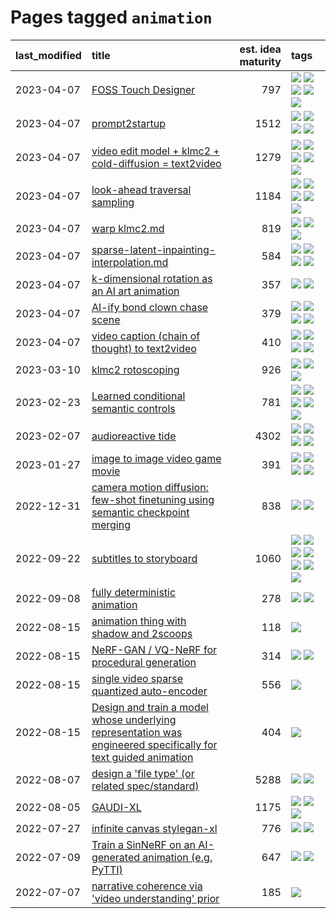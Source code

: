 # Pages tagged `animation`

|last_modified|title|est. idea maturity|tags
|:---|:---|---:|:---|
|2023-04-07|[FOSS Touch Designer](../FOSS_touch_designer.md)|797|[![](https://img.shields.io/badge/tag-alignment-fe4dc)](../tags/alignment.md) [![](https://img.shields.io/badge/tag-animation-dad82b)](../tags/animation.md) [![](https://img.shields.io/badge/tag-publicgood-a68128)](../tags/publicgood.md) [![](https://img.shields.io/badge/tag-tooling-c6963e)](../tags/tooling.md) [![](https://img.shields.io/badge/tag-wip-6013c8)](../tags/wip.md)|
|2023-04-07|[prompt2startup](../prompt2startup.md)|1512|[![](https://img.shields.io/badge/tag-animation-dad82b)](../tags/animation.md) [![](https://img.shields.io/badge/tag-experimental-3f9741)](../tags/experimental.md) [![](https://img.shields.io/badge/tag-prompting-32d44f)](../tags/prompting.md) [![](https://img.shields.io/badge/tag-tooling-c6963e)](../tags/tooling.md)|
|2023-04-07|[video edit model + klmc2 + cold-diffusion = text2video](../video-edit-model-over-init-video.md)|1279|[![](https://img.shields.io/badge/tag-animation-dad82b)](../tags/animation.md) [![](https://img.shields.io/badge/tag-meta-22d494)](../tags/meta.md) [![](https://img.shields.io/badge/tag-publicgood-a68128)](../tags/publicgood.md) [![](https://img.shields.io/badge/tag-stability-b4243e)](../tags/stability.md) [![](https://img.shields.io/badge/tag-tooling-c6963e)](../tags/tooling.md)|
|2023-04-07|[look-ahead traversal sampling](../look-ahead-traversal-sampling.md)|1184|[![](https://img.shields.io/badge/tag-MCMC-cdef47)](../tags/MCMC.md) [![](https://img.shields.io/badge/tag-animation-dad82b)](../tags/animation.md) [![](https://img.shields.io/badge/tag-control-99b5f2)](../tags/control.md) [![](https://img.shields.io/badge/tag-experimental-3f9741)](../tags/experimental.md) [![](https://img.shields.io/badge/tag-image_generation-d46ff4)](../tags/image_generation.md)|
|2023-04-07|[warp klmc2.md](../warp_klmc2.md)|819|[![](https://img.shields.io/badge/tag-animation-dad82b)](../tags/animation.md) [![](https://img.shields.io/badge/tag-tooling-c6963e)](../tags/tooling.md) [![](https://img.shields.io/badge/tag-wip-6013c8)](../tags/wip.md)|
|2023-04-07|[sparse-latent-inpainting-interpolation.md](../sparse-latent-inpainting-interpolation.md)|584|[![](https://img.shields.io/badge/tag-animation-dad82b)](../tags/animation.md) [![](https://img.shields.io/badge/tag-prompting-32d44f)](../tags/prompting.md) [![](https://img.shields.io/badge/tag-tooling-c6963e)](../tags/tooling.md) [![](https://img.shields.io/badge/tag-wip-6013c8)](../tags/wip.md)|
|2023-04-07|[k-dimensional rotation as an AI art animation](../kd_rotation_as_ai_art_animation.md)|357|[![](https://img.shields.io/badge/tag-animation-dad82b)](../tags/animation.md) [![](https://img.shields.io/badge/tag-experimental-3f9741)](../tags/experimental.md)|
|2023-04-07|[AI-ify bond clown chase scene](../bond_clown_chase_scene.md)|379|[![](https://img.shields.io/badge/tag-animation-dad82b)](../tags/animation.md) [![](https://img.shields.io/badge/tag-experimental-3f9741)](../tags/experimental.md) [![](https://img.shields.io/badge/tag-foundation-e839f4)](../tags/foundation.md) [![](https://img.shields.io/badge/tag-wip-6013c8)](../tags/wip.md)|
|2023-04-07|[video caption (chain of thought) to text2video](../video_caption_transfer.md)|410|[![](https://img.shields.io/badge/tag-animation-dad82b)](../tags/animation.md) [![](https://img.shields.io/badge/tag-experimental-3f9741)](../tags/experimental.md) [![](https://img.shields.io/badge/tag-prompting-32d44f)](../tags/prompting.md) [![](https://img.shields.io/badge/tag-tooling-c6963e)](../tags/tooling.md)|
|2023-03-10|[klmc2 rotoscoping](../klmc2_rotoscoping.md)|926|[![](https://img.shields.io/badge/tag-animation-dad82b)](../tags/animation.md) [![](https://img.shields.io/badge/tag-experimental-3f9741)](../tags/experimental.md) [![](https://img.shields.io/badge/tag-tooling-c6963e)](../tags/tooling.md)|
|2023-02-23|[Learned conditional semantic controls](../learned-conditional-semantic-controls.md)|781|[![](https://img.shields.io/badge/tag-animation-dad82b)](../tags/animation.md) [![](https://img.shields.io/badge/tag-colab-35d420)](../tags/colab.md) [![](https://img.shields.io/badge/tag-experimental-3f9741)](../tags/experimental.md) [![](https://img.shields.io/badge/tag-prompting-32d44f)](../tags/prompting.md) [![](https://img.shields.io/badge/tag-tooling-c6963e)](../tags/tooling.md)|
|2023-02-07|[audioreactive tide](../audioreactive_tide.md)|4302|[![](https://img.shields.io/badge/tag-animation-dad82b)](../tags/animation.md) [![](https://img.shields.io/badge/tag-completed-496a1)](../tags/completed.md) [![](https://img.shields.io/badge/tag-experimental-3f9741)](../tags/experimental.md) [![](https://img.shields.io/badge/tag-publication-752fd7)](../tags/publication.md)|
|2023-01-27|[image to image video game movie](../img2img_video_game_movie.md)|391|[![](https://img.shields.io/badge/tag-animation-dad82b)](../tags/animation.md) [![](https://img.shields.io/badge/tag-prompting-32d44f)](../tags/prompting.md) [![](https://img.shields.io/badge/tag-tooling-c6963e)](../tags/tooling.md) [![](https://img.shields.io/badge/tag-wip-6013c8)](../tags/wip.md)|
|2022-12-31|[camera motion diffusion: few-shot finetuning using semantic checkpoint merging](../residual_checkpoint_finetune_for_motion_transfer.md)|838|[![](https://img.shields.io/badge/tag-animation-dad82b)](../tags/animation.md) [![](https://img.shields.io/badge/tag-experimental-3f9741)](../tags/experimental.md)|
|2022-09-22|[subtitles to storyboard](../subtitles-to-storyboard.md)|1060|[![](https://img.shields.io/badge/tag-accessibility-77485f)](../tags/accessibility.md) [![](https://img.shields.io/badge/tag-animation-dad82b)](../tags/animation.md) [![](https://img.shields.io/badge/tag-completed-496a1)](../tags/completed.md) [![](https://img.shields.io/badge/tag-open_source-c456a9)](../tags/open_source.md) [![](https://img.shields.io/badge/tag-prompting-32d44f)](../tags/prompting.md) [![](https://img.shields.io/badge/tag-tooling-c6963e)](../tags/tooling.md) [![](https://img.shields.io/badge/tag-wip-6013c8)](../tags/wip.md)|
|2022-09-08|[fully deterministic animation](../fully-deterministic-animation.md)|278|[![](https://img.shields.io/badge/tag-animation-dad82b)](../tags/animation.md) [![](https://img.shields.io/badge/tag-experimental-3f9741)](../tags/experimental.md)|
|2022-08-15|[animation thing with shadow and 2scoops](../shadow-and2scoops-animation-thing.md)|118|[![](https://img.shields.io/badge/tag-animation-dad82b)](../tags/animation.md)|
|2022-08-15|[NeRF-GAN / VQ-NeRF for procedural generation](../nerf-gan.md)|314|[![](https://img.shields.io/badge/tag-animation-dad82b)](../tags/animation.md) [![](https://img.shields.io/badge/tag-nerf-43d799)](../tags/nerf.md)|
|2022-08-15|[single video sparse quantized auto-encoder](../single_video_sparse_quantized_auto-encoder.md)|556|[![](https://img.shields.io/badge/tag-animation-dad82b)](../tags/animation.md)|
|2022-08-15|[Design and train a model whose underlying representation was engineered specifically for text guided animation](../image-model-designed-for-clip-guided-animation.md)|404|[![](https://img.shields.io/badge/tag-animation-dad82b)](../tags/animation.md)|
|2022-08-07|[design a 'file type' (or related spec/standard)](../filetype-for-ai-art-and-animation.md)|5288|[![](https://img.shields.io/badge/tag-animation-dad82b)](../tags/animation.md) [![](https://img.shields.io/badge/tag-tooling-c6963e)](../tags/tooling.md)|
|2022-08-05|[GAUDI-XL](../gaudi-xl.md)|1175|[![](https://img.shields.io/badge/tag-animation-dad82b)](../tags/animation.md) [![](https://img.shields.io/badge/tag-experimental-3f9741)](../tags/experimental.md) [![](https://img.shields.io/badge/tag-foundation-e839f4)](../tags/foundation.md)|
|2022-07-27|[infinite canvas stylegan-xl](../infinite-canvas-stylegan-xl.md)|776|[![](https://img.shields.io/badge/tag-animation-dad82b)](../tags/animation.md) [![](https://img.shields.io/badge/tag-experimental-3f9741)](../tags/experimental.md)|
|2022-07-09|[Train a SinNeRF on an AI-generated animation (e.g. PyTTI)](../train_a_SinNeRF_on_a_pytti_animation.md)|647|[![](https://img.shields.io/badge/tag-animation-dad82b)](../tags/animation.md) [![](https://img.shields.io/badge/tag-nerf-43d799)](../tags/nerf.md)|
|2022-07-07|[narrative coherence via 'video understanding' prior](../narrative_coherence_via_video_understanding_prior.md)|185|[![](https://img.shields.io/badge/tag-animation-dad82b)](../tags/animation.md)|